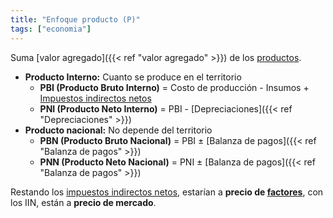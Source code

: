 ```yaml
---
title: "Enfoque producto (P)"
tags: ["economia"]
---
```

Suma [valor agregado]({{< ref "valor agregado" >}}) de los [productos](#).

- **Producto Interno:** Cuanto se produce en el territorio
	- **PBI (Producto Bruto Interno)** = Costo de producción - Insumos + [Impuestos indirectos netos](#)
	- **PNI (Producto Neto Interno)** = PBI - [Depreciaciones]({{< ref "Depreciaciones" >}})
- **Producto nacional:** No depende del territorio
	- **PBN (Producto Bruto Nacional)** = PBI ± [Balanza de pagos]({{< ref "Balanza de pagos" >}})
	- **PNN (Producto Neto Nacional)** = PNI ± [Balanza de pagos]({{< ref "Balanza de pagos" >}})

Restando los [impuestos indirectos netos](#), estarían a **precio de [factores](#)**, con los IIN, están a **precio de mercado**.